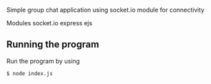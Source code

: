 Simple group chat application using socket.io module for connectivity
 
Modules
socket.io
express
ejs

## Running the program

Run the program by using

```shell
$ node index.js
```
